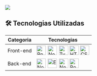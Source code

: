 <a href="https://wakatime.com"><img src="https://wakatime.com/share/@Gabriel_Dev/b0705488-16e5-44d1-8347-11ae0d4a38c5.png" /></a>

<h2>🛠 Tecnologias Utilizadas</h2>

<table>
  <thead>
    <tr>
      <th>Categoria</th>
      <th>Tecnologias</th>
    </tr>
  </thead>
  <tbody>
    <tr>
      <td>Front-end</td>
      <td>
        <img src="https://cdn.jsdelivr.net/gh/devicons/devicon/icons/react/react-original.svg" alt="React" width="30"/>
        <img src="https://cdn.jsdelivr.net/gh/devicons/devicon/icons/nextjs/nextjs-original.svg" alt="Next.js" width="30" style="background-color: white; padding: 2px;"/>
        <img src="https://cdn.jsdelivr.net/gh/devicons/devicon/icons/typescript/typescript-original.svg" alt="TypeScript" width="30"/>
        <img src="https://cdn.jsdelivr.net/gh/devicons/devicon/icons/html5/html5-original.svg" alt="HTML5" width="30"/>
        <img src="https://cdn.jsdelivr.net/gh/devicons/devicon/icons/css3/css3-original.svg" alt="CSS3" width="30"/>
      </td>
    </tr>
    <tr>
      <td>Back-end</td>
      <td>
        <img src="https://cdn.jsdelivr.net/gh/devicons/devicon/icons/nodejs/nodejs-original.svg" alt="Node.js" width="30"/>
        <img src="https://cdn.jsdelivr.net/gh/devicons/devicon/icons/express/express-original.svg" alt="Express" width="30" style="background-color: white; padding: 2px;"/>
        <img src="[[https://cdn.jsdelivr.net/gh/devicons/devicon/icons/nestjs/nestjs-plain.svg](https://images.icon-icons.com/2699/PNG/512/nestjs_logo_icon_168087.png)](https://camo.githubusercontent.com/f417600bb614bd11737b52035c0a5eba21e16a68f2f881c83444829f74917612/68747470733a2f2f696d672e736869656c64732e696f2f62616467652f6e6573746a732d4530323334453f7374796c653d666f722d7468652d6261646765266c6f676f3d6e6573746a73266c6f676f436f6c6f723d7768697465)" alt="NestJS" width="30"/>
        <img src="https://cdn.jsdelivr.net/gh/devicons/devicon/icons/postgresql/postgresql-original.svg" alt="PostgreSQL" width="30"/>
      </td>
    </tr>
  </tbody>
</table>




